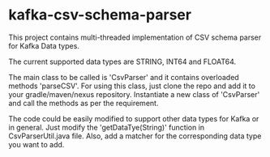 # kafka-csv-schema-parser
This project contains multi-threaded implementation of CSV schema parser for Kafka Data types. 

The current supported data types are STRING, INT64 and FLOAT64. 

The main class to be called is 'CsvParser' and it contains overloaded methods 'parseCSV'. For using this class, just clone the repo and add it to your gradle/maven/nexus repository. Instantiate a new class of 'CsvParser' and call the methods as per the requirement.

The code could be easily modified to support other data types for Kafka or in general. Just modify the 'getDataTye(String)' function in CsvParserUtil.java file. Also, add a matcher for the corresponding data type you want to add.
